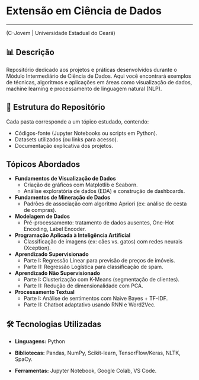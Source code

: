 # Extensão em Ciência de Dados

---

(C-Jovem | Universidade Estadual do Ceará)

## 📊 Descrição

Repositório dedicado aos projetos e práticas desenvolvidos durante o Módulo Intermediário de Ciência de Dados. Aqui você encontrará exemplos de técnicas, algoritmos e aplicações em áreas como visualização de dados, machine learning e processamento de linguagem natural (NLP).

## 📂 Estrutura do Repositório

Cada pasta corresponde a um tópico estudado, contendo:

- Códigos-fonte (Jupyter Notebooks ou scripts em Python).
- Datasets utilizados (ou links para acesso).
- Documentação explicativa dos projetos.

## Tópicos Abordados

- **Fundamentos de Visualização de Dados**
  - Criação de gráficos com Matplotlib e Seaborn.
  - Análise exploratória de dados (EDA) e construção de dashboards.
- **Fundamentos de Mineração de Dados**
  - Padrões de associação com algoritmo Apriori (ex: análise de cesta de compras).
- **Modelagem de Dados**
  - Pré-processamento: tratamento de dados ausentes, One-Hot Encoding, Label Encoder.
- **Programação Aplicada à Inteligência Artificial**
  - Classificação de imagens (ex: cães vs. gatos) com redes neurais (Xception).
- **Aprendizado Supervisionado**
  - Parte I: Regressão Linear para previsão de preços de imóveis.
  - Parte II: Regressão Logística para classificação de spam.
- **Aprendizado Não Supervisionado**
  - Parte I: Clusterização com K-Means (segmentação de clientes).
  - Parte II: Redução de dimensionalidade com PCA.
- **Processamento Textual**
  - Parte I: Análise de sentimentos com Naive Bayes + TF-IDF.
  - Parte II: Chatbot adaptativo usando RNN e Word2Vec.

## 🛠️ Tecnologias Utilizadas

- **Linguagens:** Python

- **Bibliotecas:** Pandas, NumPy, Scikit-learn, TensorFlow/Keras, NLTK, SpaCy.

- **Ferramentas:** Jupyter Notebook, Google Colab, VS Code.